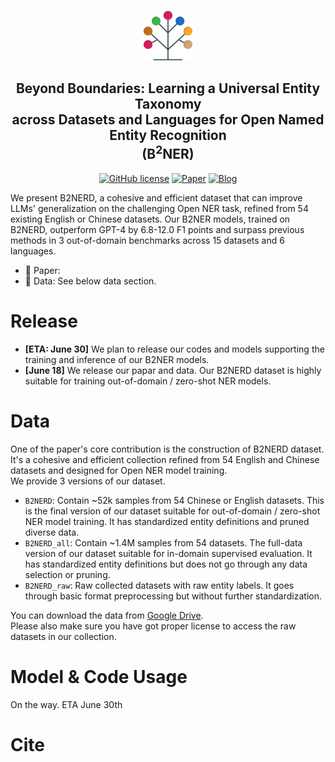 <p align="center">
 <br>
 <img src="assets/logo_tax.png" style="height: 80px;">
 <h2 align="center">Beyond Boundaries: Learning a Universal Entity Taxonomy <br> across Datasets and Languages for Open Named Entity Recognition <br> (B<sup>2</sup>NER) </h2>
</p>

<p align="center">
 <a href="https://github.com/UmeanNever/B2NER/blob/main/LICENSE"><img alt="GitHub license" src="https://img.shields.io/github/license/UmeanNever/B2NER"></a>
 <a href=""><img alt="Paper" src="https://img.shields.io/badge/📖-Paper-orange"></a>
 <a href="https://drive.google.com/file/d/11Wt4RU48i06OruRca2q_MsgpylzNDdjN/view"><img alt="Blog" src="https://img.shields.io/badge/📀-Data-blue"></a>
</p>

We present B2NERD, a cohesive and efficient dataset that can improve LLMs' generalization on the challenging Open NER task, refined from 54 existing English or Chinese datasets. 
Our B2NER models, trained on B2NERD, outperform GPT-4 by 6.8-12.0 F1 points and surpass previous methods in 3 out-of-domain benchmarks across 15 datasets and 6 languages.

 - 📖 Paper: 
 - 📀 Data: See below data section.

# Release
 - **[ETA: June 30]** We plan to release our codes and models supporting the training and inference of our B2NER models.
 - **[June 18]** We release our papar and data. Our B2NERD dataset is highly suitable for training out-of-domain / zero-shot NER models.

# Data
One of the paper's core contribution is the construction of B2NERD dataset. It's a cohesive and efficient collection refined from 54 English and Chinese datasets and designed for Open NER model training.  
We provide 3 versions of our dataset.  
 - `B2NERD`: Contain ~52k samples from 54 Chinese or English datasets. This is the final version of our dataset suitable for out-of-domain / zero-shot NER model training. It has standardized entity definitions and pruned diverse data.   
 - `B2NERD_all`: Contain ~1.4M samples from 54 datasets. The full-data version of our dataset suitable for in-domain supervised evaluation. It has standardized entity definitions but does not go through any data selection or pruning.  
 - `B2NERD_raw`: Raw collected datasets with raw entity labels. It goes through basic format preprocessing but without further standardization.

You can download the data from [Google Drive](https://drive.google.com/file/d/11Wt4RU48i06OruRca2q_MsgpylzNDdjN/view?usp=drive_link).  
Please also make sure you have got proper license to access the raw datasets in our collection.

# Model & Code Usage 
On the way. ETA June 30th

# Cite
